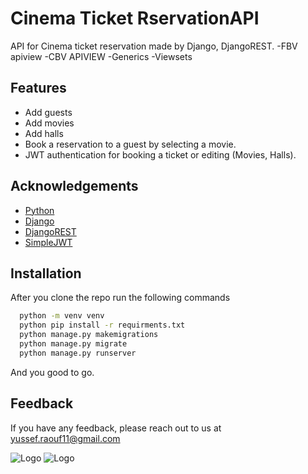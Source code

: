 
# Cinema Ticket RservationAPI

API for Cinema ticket reservation made by Django, DjangoREST.
-FBV apiview
-CBV APIVIEW
-Generics
-Viewsets

## Features

- Add guests
- Add movies
- Add halls
- Book a reservation to a guest by selecting a movie.
- JWT authentication for booking a ticket or editing (Movies, Halls).

## Acknowledgements
 - [Python](https://www.python.org/)
 - [Django](https://www.djangoproject.com/)
 - [DjangoREST](https://www.django-rest-framework.org/)
 - [SimpleJWT](https://django-rest-framework-simplejwt.readthedocs.io/en/latest/getting_started.html)


## Installation

After you clone the repo run the following commands

```bash
  python -m venv venv
  python pip install -r requirments.txt
  python manage.py makemigrations
  python manage.py migrate
  python manage.py runserver
```
And you good to go.
    
## Feedback

If you have any feedback, please reach out to us at yussef.raouf11@gmail.com


![Logo](http://ForTheBadge.com/images/badges/made-with-python.svg)
![Logo](https://img.shields.io/badge/Django-092E20?style=for-the-badge&logo=django&logoColor=white)

